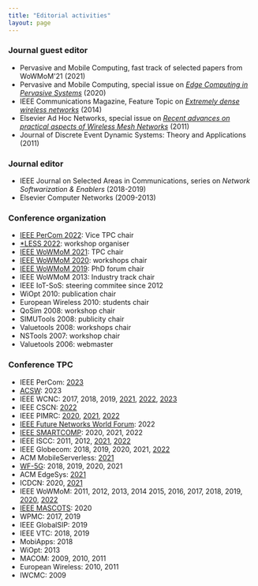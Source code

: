 ```yaml
---
title: "Editorial activities"
layout: page
---
```


### Journal guest editor

- Pervasive and Mobile Computing, fast track of selected papers from WoWMoM'21 (2021)
- Pervasive and Mobile Computing, special issue on [_Edge Computing in Pervasive Systems_](https://doi.org/10.1016/j.pmcj.2022.101617) (2020)
- IEEE Communications Magazine, Feature Topic on [_Extremely dense wireless networks_](https://ieeexplore.ieee.org/document/7010520/) (2014)
- Elsevier Ad Hoc Networks, special issue on [_Recent advances on practical aspects of Wireless Mesh Networks_](https://www.sciencedirect.com/journal/ad-hoc-networks/vol/9/issue/8) (2011)
- Journal of Discrete Event Dynamic Systems: Theory and Applications (2011)

### Journal editor

- IEEE Journal on Selected Areas in Communications, series on _Network Softwarization & Enablers_ (2018-2019)
- Elsevier Computer Networks (2009-2013)

### Conference organization

- [IEEE PerCom 2022](http://percom.org/): Vice TPC chair
- [\*LESS 2022](https://starless.iit.cnr.it/): workshop organiser
- [IEEE WoWMoM 2021](http://wowmom2021.iit.cnr.it/): TPC chair
- [IEEE WoWMoM 2020](http://www.cs.ucc.ie/wowmom2020/): workshops chair
- [IEEE WoWMoM 2019](http://cs.ucf.edu/wowmom2019/):
  PhD forum chair
- IEEE WoWMoM 2013: Industry track chair
- IEEE IoT-SoS: steering commitee since 2012
- WiOpt 2010: publication chair
- European Wireless 2010: students chair
- QoSim 2008: workshop chair
- SIMUTools 2008: publicity chair
- Valuetools 2008: workshops chair
- NSTools 2007: workshop chair
- Valuetools 2006: webmaster

### Conference TPC

- IEEE PerCom: [2023](https://www.percom.org/PerCom2023/)
- [ACSW](https://acsw.org.au/): 2023
- IEEE WCNC: 2017, 2018, 2019, [2021](https://wcnc2021.ieee-wcnc.org/), [2022](https://wcnc2022.ieee-wcnc.org/), [2023](https://wcnc2023.ieee-wcnc.org/)
- IEEE CSCN: [2022](https://cscn2022.ieee-cscn.org/)
- IEEE PIMRC: [2020](https://pimrc2020.ieee-pimrc.org/), [2021](https://pimrc2021.ieee-pimrc.org/), [2022](https://pimrc2022.ieee-pimrc.org/)
- [IEEE Future Networks World Forum](https://fnwf.ieee.org/): 2022
- [IEEE SMARTCOMP](https://www.smart-comp.info/): 2020, 2021, 2022
- IEEE ISCC: 2011, 2012, [2021](https://iscc2021.unipi.gr/), [2022](https://iscc2022.unipi.gr/)
- IEEE Globecom: 2018, 2019, 2020, 2021, [2022](https://globecom2022.ieee-globecom.org/)
- ACM MobileServerless: [2021](https://www.it.uc3m.es/mbsvless21/)
- [WF-5G](https://ieee-wf-5g.org/): 2018, 2019, 2020, 2021
- ACM EdgeSys: [2021](https://edge-sys.github.io/2021/)
- ICDCN: 2020, [2021](http://www.icdcn2021.net/)
- IEEE WoWMoM: 2011, 2012, 2013, 2014 2015, 2016, 2017, 2018, 2019, [2020](http://www.cs.ucc.ie/wowmom2020/), [2022](https://computing.ulster.ac.uk/WoWMoM2022/)
- [IEEE MASCOTS](http://mascots.iitis.pl/): 2020
- WPMC: 2017, 2019
- IEEE GlobalSIP: 2019
- IEEE VTC: 2018, 2019
- MobiApps: 2018
- WiOpt: 2013
- MACOM: 2009, 2010, 2011
- European Wireless: 2010, 2011
- IWCMC: 2009
